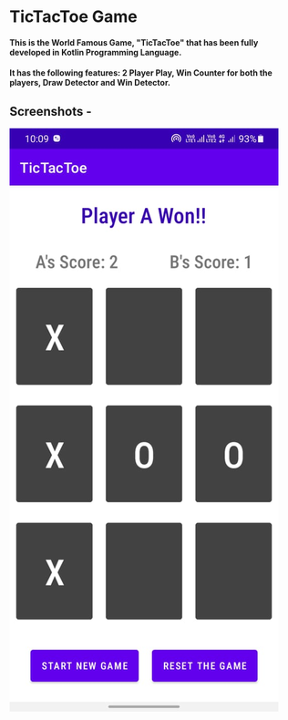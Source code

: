 # TicTacToe Game

#### This is the World Famous Game, "TicTacToe" that has been fully developed in Kotlin Programming Language.
#### It has the following features: 2 Player Play, Win Counter for both the players, Draw Detector and Win Detector.

## Screenshots -

![Screenshot](Screenshots/1.jpeg)

